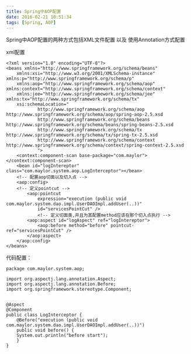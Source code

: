 ```yaml
---
title: Spring中AOP配置
date: 2016-02-21 10:51:34
tags: [Spring, AOP]
---
```


Spring中AOP配置的两种方式包括XML文件配置 以及 使用Annotation方式配置

xml配置

	<?xml version="1.0" encoding="UTF-8"?>  
	<beans xmlns="http://www.springframework.org/schema/beans"  
	    xmlns:xsi="http://www.w3.org/2001/XMLSchema-instance" xmlns:p="http://www.springframework.org/schema/p"  
	    xmlns:aop="http://www.springframework.org/schema/aop" xmlns:context="http://www.springframework.org/schema/context"  
	    xmlns:jee="http://www.springframework.org/schema/jee" xmlns:tx="http://www.springframework.org/schema/tx"  
	    xsi:schemaLocation="  
	            http://www.springframework.org/schema/aop http://www.springframework.org/schema/aop/spring-aop-2.5.xsd  
	            http://www.springframework.org/schema/beans http://www.springframework.org/schema/beans/spring-beans-2.5.xsd  
	            http://www.springframework.org/schema/tx http://www.springframework.org/schema/tx/spring-tx-2.5.xsd  
	            http://www.springframework.org/schema/context http://www.springframework.org/schema/context/spring-context-2.5.xsd  
	            ">  
	    <context:component-scan base-package="com.maylor"></context:component-scan>  
	    <bean id="logIntereptor" class="com.maylor.system.aop.LogInterceptor"></bean>  
	    <!-- 配置aop切面以及切入点 -->  
	    <aop:config>  
	    <!-- 定义pointcut -->  
	        <aop:pointcut  
	            expression="execution (public void com.maylor.system.dao.impl.UserDAOImpl.addUser(..))"  
	            id="servicesPointCut" />  
	            <!-- 定义切面类,并且为其配置method应该在那个切入点执行 -->  
	        <aop:aspect id="logAspect" ref="logIntereptor">  
	            <aop:before method="before" pointcut-ref="servicesPointCut" />  
	        </aop:aspect>  
	    </aop:config>  
	</beans>  

代码配置：

	package com.maylor.system.aop; 

	import org.aspectj.lang.annotation.Aspect;  
	import org.aspectj.lang.annotation.Before;  
	import org.springframework.stereotype.Component;  


	@Aspect  
	@Component  
	public class LogInterceptor {  
	    @Before("execution (public void com.maylor.system.dao.impl.UserDAOImpl.addUser(..))")  
	    public void before() {  
	    System.out.println("before start");  
	    }  
	} 